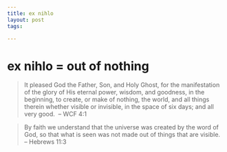 ```yaml
---
title: ex nihlo
layout: post
tags:

---
```



# ex nihlo = out of nothing

> It pleased God the Father, Son, and Holy Ghost, for the manifestation of the glory of His eternal power, wisdom, and goodness, in the beginning, to create, or make of nothing, the world, and all things therein whether visible or invisible, in the space of six days; and all very good.   – WCF 4:1

> By faith we understand that the universe was created by the word of God, so that what is seen was not made out of things that are visible. – Hebrews 11:3

